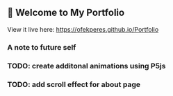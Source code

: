 ## 🚀 Welcome to My Portfolio

View it live here: https://ofekperes.github.io/Portfolio

### A note to future self

### TODO: create additonal animations using P5js

### TODO: add scroll effect for about page
